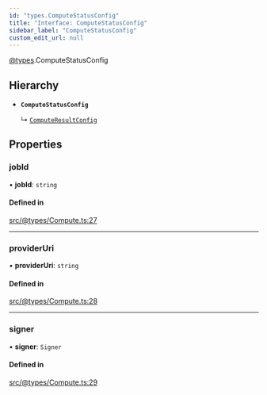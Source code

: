```yaml
---
id: "types.ComputeStatusConfig"
title: "Interface: ComputeStatusConfig"
sidebar_label: "ComputeStatusConfig"
custom_edit_url: null
---
```


[@types](../modules/types.md).ComputeStatusConfig

## Hierarchy

- **`ComputeStatusConfig`**

  ↳ [`ComputeResultConfig`](types.ComputeResultConfig.md)

## Properties

### jobId

• **jobId**: `string`

#### Defined in

[src/@types/Compute.ts:27](https://github.com/deltaDAO/nautilus/blob/e44ffd7/src/@types/Compute.ts#L27)

___

### providerUri

• **providerUri**: `string`

#### Defined in

[src/@types/Compute.ts:28](https://github.com/deltaDAO/nautilus/blob/e44ffd7/src/@types/Compute.ts#L28)

___

### signer

• **signer**: `Signer`

#### Defined in

[src/@types/Compute.ts:29](https://github.com/deltaDAO/nautilus/blob/e44ffd7/src/@types/Compute.ts#L29)
